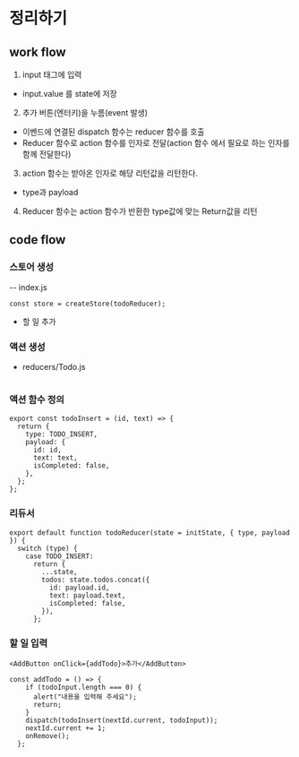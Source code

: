 # 정리하기

## work flow

1.  input 태그에 입력

- input.value 를 state에 저장

2.  추가 버튼(엔터키)을 누름(event 발생)

- 이벤드에 연결된 dispatch 함수는 reducer 함수를 호출
- Reducer 함수로 action 함수를 인자로 전달(action 함수 에서 필요로 하는 인자를 함께 전달한다)

3.  action 함수는 받아온 인자로 해당 리턴값을 리턴한다.

- type과 payload

4.  Reducer 함수는 action 함수가 반환한 type값에 맞는 Return값을 리턴

## code flow

### 스토어 생성

-- index.js

```
const store = createStore(todoReducer);
```

- 할 일 추가

### 액션 생성

- reducers/Todo.js

```const TODO_INSERT = "TODO_INSERT"; //추가

```

### 액션 함수 정의

```
export const todoInsert = (id, text) => {
  return {
    type: TODO_INSERT,
    payload: {
      id: id,
      text: text,
      isCompleted: false,
    },
  };
};
```

### 리듀서

```
export default function todoReducer(state = initState, { type, payload }) {
  switch (type) {
    case TODO_INSERT:
      return {
        ...state,
        todos: state.todos.concat({
          id: payload.id,
          text: payload.text,
          isCompleted: false,
        }),
      };

```

### 할 일 입력

```
<AddButton onClick={addTodo}>추가</AddButton>
```

```
const addTodo = () => {
    if (todoInput.length === 0) {
      alert("내용을 입력해 주세요");
      return;
    }
    dispatch(todoInsert(nextId.current, todoInput));
    nextId.current += 1;
    onRemove();
  };
```


